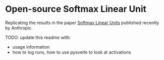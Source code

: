 # Open-source Softmax Linear Unit

Replicating the results in the paper [Softmax Linear Units](https://transformer-circuits.pub/2022/solu/index.html) published recently by Anthropic. 

TODO: update this readme with:
- usage information
- how to log runs, how to use pysvelte to look at activations